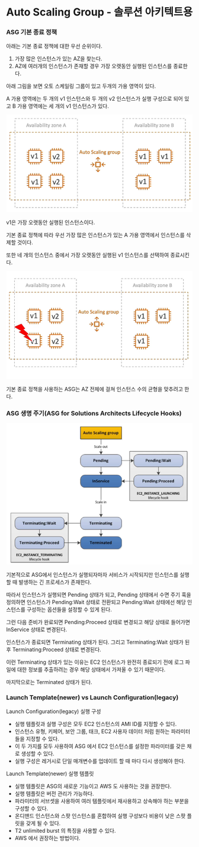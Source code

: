 # Auto Scaling Group - 솔루션 아키텍트용

### ASG 기본 종료 정책
아래는 기본 종료 정책에 대한 우선 순위이다.

1. 가장 많은 인스턴스가 있는 AZ을 찾는다.
2. AZ에 여러개의 인스턴스가 존재할 경우 가장 오랫동안 실행된 인스턴스를 종료한다.

아래 그림을 보면 오토 스케일링 그룹이 있고 두개의 가용 영역이 있다.

A 가용 영역에는 두 개의 v1 인스턴스와 두 개의 v2 인스턴스가 실행 구성으로 되어 있고 B 가용 영역에는 세 개의 v1 인스턴스가 있다.

![img.png](image/84.png)

v1은 가장 오랫동안 실행된 인스턴스이다.

기본 종료 정책에 따라 우선 가장 많은 인스턴스가 있는 A 가용 영역에서 인스턴스를 삭제할 것이다.

또한 네 개의 인스턴스 중에서 가장 오랫동안 실행된 v1 인스턴스를 선택하여 종료시킨다.

![](image/85.png)

기본 종료 정책을 사용하는 ASG는 AZ 전체에 걸쳐 인스턴스 수의 균형을 맞추려고 한다.

### ASG 생명 주기(ASG for Solutions Architects Lifecycle Hooks)

![](image/87.png)

기본적으로 ASG에서 인스턴스가 실행되자마자 서비스가 시작되지만 인스턴스를 실행할 때 발생하는 긴 프로세스가 존재한다.

따라서 인스턴스가 실행되면 Pending 상태가 되고, Pending 상태에서 수면 주기 훅을 정의하면 인스턴스가 Pending:Wait 상태로 전환되고 Pending:Wait 상태에선 해당 인스턴스를 구성하는 옵션들을 설정할 수 있게 된다.

그런 다음 준비가 완료되면 Pending:Proceed 상태로 변경되고 해당 상태로 들어가면 InService 상태로 변경된다.

인스턴스가 종료되면 Terminating 상태가 된다. 그리고 Terminating:Wait 상태가 된 후 Terminating:Proceed 상태로 변경된다.

이런 Terminating 상태가 있는 이유는 EC2 인스턴스가 완전히 종료되기 전에 로그 파일에 대한 정보를 추출하려는 경우 해당 상태에서 가져올 수 있기 때문이다.

마지막으로는 Terminated 상태가 된다.

### Launch Template(newer) vs Launch Configuration(legacy)

Launch Configuration(legacy) 실행 구성
- 실행 템플릿과 실행 구성은 모두 EC2 인스턴스의 AMI ID를 지정할 수 있다. 
- 인스턴스 유형, 키페어, 보안 그룹, 태크, EC2 사용자 데이터 처럼 원하는 파라미터들을 지정할 수 있다. 
- 이 두 가지를 모두 사용하여 ASG 에서 EC2 인스턴스를 설정한 파라미터를 갖은 채로 생성할 수 있다. 
- 실행 구성은 레거시로 단일 매개변수를 업데이트 할 때 마다 다시 생성해야 한다.

Launch Template(newer) 실행 템플릿
- 실행 템플릿은 ASG의 새로운 기능이고 AWS 도 사용하는 것을 권장한다.
- 실행 템플릿은 버전 관리가 가능하다.
- 파라미터의 서브셋을 사용하여 여러 템플릿에서 재사용하고 상속해야 하는 부분을 구성할 수 있다.
- 온디맨드 인스턴스와 스팟 인스턴스를 혼합하여 실행 구성보다 비용이 낮은 스팟 플릿을 갖게 될 수 있다.
- T2 unlimited burst 의 특징을 사용할 수 있다.
- AWS 에서 권장하는 방법이다.




